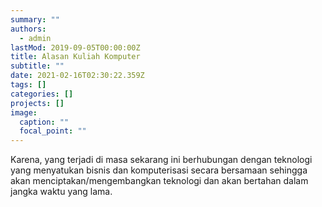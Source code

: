 ```yaml
---
summary: ""
authors:
  - admin
lastMod: 2019-09-05T00:00:00Z
title: Alasan Kuliah Komputer
subtitle: ""
date: 2021-02-16T02:30:22.359Z
tags: []
categories: []
projects: []
image:
  caption: ""
  focal_point: ""
---
```

Karena, yang terjadi di masa sekarang ini berhubungan dengan teknologi yang menyatukan bisnis dan komputerisasi secara bersamaan sehingga akan menciptakan/mengembangkan teknologi dan akan bertahan dalam jangka waktu yang lama.